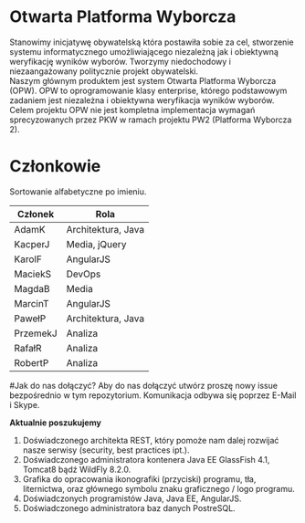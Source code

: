 # Otwarta Platforma Wyborcza 
Stanowimy inicjatywę obywatelską która postawiła sobie za cel, stworzenie systemu informatycznego umożliwiającego niezależną jak i obiektywną weryfikację wyników wyborów. Tworzymy niedochodowy i niezaangażowany politycznie projekt obywatelski.  
Naszym głównym produktem jest system Otwarta Platforma Wyborcza (OPW). OPW to oprogramowanie klasy enterprise, którego podstawowym zadaniem jest niezależna i obiektywna weryfikacja wyników wyborów. Celem projektu OPW nie jest kompletna implementacja wymagań sprecyzowanych przez PKW w ramach projektu PW2 (Platforma Wyborcza 2). 

# Członkowie
Sortowanie alfabetyczne po imieniu.  

| Członek  | Rola  |
| ------------- | ------------- |
| AdamK | Architektura, Java  |
| KacperJ | Media, jQuery |
| KarolF | AngularJS |
| MaciekS | DevOps |
| MagdaB | Media |
| MarcinT | AngularJS |
| PawełP | Architektura, Java |
| PrzemekJ | Analiza |
| RafałR | Analiza |
| RobertP | Analiza |

#Jak do nas dołączyć?
Aby do nas dołączyć utwórz proszę nowy issue bezpośrednio w tym repozytorium. Komunikacja odbywa się poprzez E-Mail i Skype. 

**Aktualnie poszukujemy**  
1. Doświadczonego architekta REST, który pomoże nam dalej rozwijać nasze serwisy (security, best practices ipt.).  
2. Doświadczonego administratora kontenera Java EE GlassFish 4.1, Tomcat8 bądź WildFly 8.2.0. 
3. Grafika do opracowania ikonografiki (przyciski) programu, tła, liternictwa, oraz głównego symbolu znaku graficznego / logo programu.  
4. Doświadczonych programistów Java, Java EE, AngularJS. 
5. Doświadczonego administratora baz danych PostreSQL.


